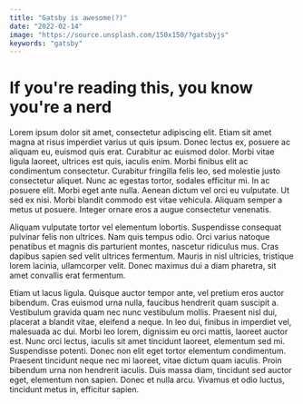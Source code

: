```yaml
---
title: "Gatsby is awesome(?)"
date: "2022-02-14"
image: "https://source.unsplash.com/150x150/?gatsbyjs"
keywords: "gatsby"
---
```


# If you're reading this, you know you're a nerd

Lorem ipsum dolor sit amet, consectetur adipiscing elit. Etiam sit amet magna at risus imperdiet varius ut quis ipsum. Donec lectus ex, posuere ac aliquam eu, euismod quis erat. Curabitur ac euismod dolor. Morbi vitae ligula laoreet, ultrices est quis, iaculis enim. Morbi finibus elit ac condimentum consectetur. Curabitur fringilla felis leo, sed molestie justo consectetur aliquet. Nunc ac egestas tortor, sodales efficitur mi. In ac posuere elit. Morbi eget ante nulla. Aenean dictum vel orci eu vulputate. Ut sed ex nisi. Morbi blandit commodo est vitae vehicula. Aliquam semper a metus ut posuere. Integer ornare eros a augue consectetur venenatis.

Aliquam vulputate tortor vel elementum lobortis. Suspendisse consequat pulvinar felis non ultrices. Nam quis tempus odio. Orci varius natoque penatibus et magnis dis parturient montes, nascetur ridiculus mus. Cras dapibus sapien sed velit ultrices fermentum. Mauris in nisl ultricies, tristique lorem lacinia, ullamcorper velit. Donec maximus dui a diam pharetra, sit amet convallis erat fermentum.

Etiam ut lacus ligula. Quisque auctor tempor ante, vel pretium eros auctor bibendum. Cras euismod urna nulla, faucibus hendrerit quam suscipit a. Vestibulum gravida quam nec nunc vestibulum mollis. Praesent nisl dui, placerat a blandit vitae, eleifend a neque. In leo dui, finibus in imperdiet vel, malesuada ac dui. Morbi leo lorem, dignissim eu orci mattis, laoreet auctor est. Nunc orci lectus, iaculis sit amet tincidunt laoreet, elementum sed mi. Suspendisse potenti. Donec non elit eget tortor elementum condimentum. Praesent tincidunt neque nec mi laoreet, vitae dictum quam iaculis. Proin bibendum urna non hendrerit iaculis. Duis massa diam, tincidunt sed auctor eget, elementum non sapien. Donec et nulla arcu. Vivamus et odio luctus, tincidunt metus in, efficitur sapien.